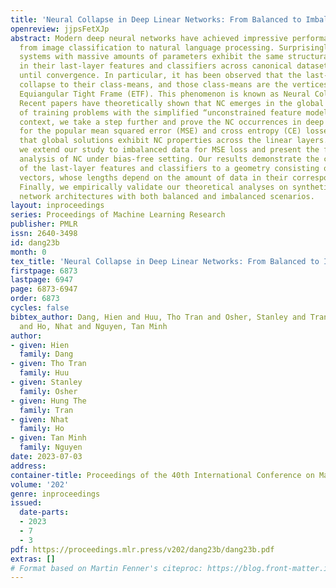 ```yaml
---
title: 'Neural Collapse in Deep Linear Networks: From Balanced to Imbalanced Data'
openreview: jjpsFetXJp
abstract: Modern deep neural networks have achieved impressive performance on tasks
  from image classification to natural language processing. Surprisingly, these complex
  systems with massive amounts of parameters exhibit the same structural properties
  in their last-layer features and classifiers across canonical datasets when training
  until convergence. In particular, it has been observed that the last-layer features
  collapse to their class-means, and those class-means are the vertices of a simplex
  Equiangular Tight Frame (ETF). This phenomenon is known as Neural Collapse (NC).
  Recent papers have theoretically shown that NC emerges in the global minimizers
  of training problems with the simplified “unconstrained feature model”. In this
  context, we take a step further and prove the NC occurrences in deep linear networks
  for the popular mean squared error (MSE) and cross entropy (CE) losses, showing
  that global solutions exhibit NC properties across the linear layers. Furthermore,
  we extend our study to imbalanced data for MSE loss and present the first geometric
  analysis of NC under bias-free setting. Our results demonstrate the convergence
  of the last-layer features and classifiers to a geometry consisting of orthogonal
  vectors, whose lengths depend on the amount of data in their corresponding classes.
  Finally, we empirically validate our theoretical analyses on synthetic and practical
  network architectures with both balanced and imbalanced scenarios.
layout: inproceedings
series: Proceedings of Machine Learning Research
publisher: PMLR
issn: 2640-3498
id: dang23b
month: 0
tex_title: 'Neural Collapse in Deep Linear Networks: From Balanced to Imbalanced Data'
firstpage: 6873
lastpage: 6947
page: 6873-6947
order: 6873
cycles: false
bibtex_author: Dang, Hien and Huu, Tho Tran and Osher, Stanley and Tran, Hung The
  and Ho, Nhat and Nguyen, Tan Minh
author:
- given: Hien
  family: Dang
- given: Tho Tran
  family: Huu
- given: Stanley
  family: Osher
- given: Hung The
  family: Tran
- given: Nhat
  family: Ho
- given: Tan Minh
  family: Nguyen
date: 2023-07-03
address: 
container-title: Proceedings of the 40th International Conference on Machine Learning
volume: '202'
genre: inproceedings
issued:
  date-parts:
  - 2023
  - 7
  - 3
pdf: https://proceedings.mlr.press/v202/dang23b/dang23b.pdf
extras: []
# Format based on Martin Fenner's citeproc: https://blog.front-matter.io/posts/citeproc-yaml-for-bibliographies/
---
```

